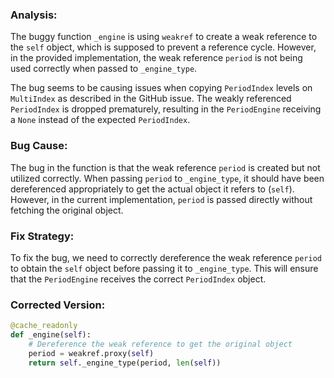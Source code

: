 ### Analysis:
The buggy function `_engine` is using `weakref` to create a weak reference to the `self` object, which is supposed to prevent a reference cycle. However, in the provided implementation, the weak reference `period` is not being used correctly when passed to `_engine_type`.

The bug seems to be causing issues when copying `PeriodIndex` levels on `MultiIndex` as described in the GitHub issue. The weakly referenced `PeriodIndex` is dropped prematurely, resulting in the `PeriodEngine` receiving a `None` instead of the expected `PeriodIndex`.

### Bug Cause:
The bug in the function is that the weak reference `period` is created but not utilized correctly. When passing `period` to `_engine_type`, it should have been dereferenced appropriately to get the actual object it refers to (`self`). However, in the current implementation, `period` is passed directly without fetching the original object.

### Fix Strategy:
To fix the bug, we need to correctly dereference the weak reference `period` to obtain the `self` object before passing it to `_engine_type`. This will ensure that the `PeriodEngine` receives the correct `PeriodIndex` object.

### Corrected Version:
```python
@cache_readonly
def _engine(self):
    # Dereference the weak reference to get the original object
    period = weakref.proxy(self)
    return self._engine_type(period, len(self))
``` 